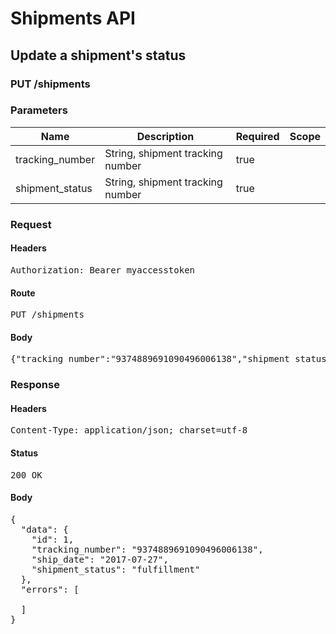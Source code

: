 # Shipments API

## Update a shipment&#39;s status

### PUT /shipments

### Parameters

| Name | Description | Required | Scope |
|------|-------------|----------|-------|
| tracking_number | String, shipment tracking number | true |  |
| shipment_status | String, shipment tracking number | true |  |

### Request

#### Headers

<pre>Authorization: Bearer myaccesstoken</pre>

#### Route

<pre>PUT /shipments</pre>

#### Body

<pre>{"tracking_number":"9374889691090496006138","shipment_status":"fulfillment"}</pre>

### Response

#### Headers

<pre>Content-Type: application/json; charset=utf-8</pre>

#### Status

<pre>200 OK</pre>

#### Body

<pre>{
  "data": {
    "id": 1,
    "tracking_number": "9374889691090496006138",
    "ship_date": "2017-07-27",
    "shipment_status": "fulfillment"
  },
  "errors": [

  ]
}</pre>
